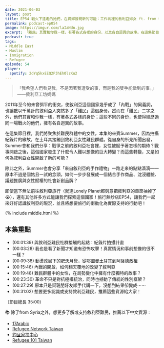 ```yaml
---
date: 2021-06-03
layout: post
title: EP54 戰火下遠走的她們，在異鄉發現新的可能：工作坊裡的敘利亞婦女 ft. from Syria 來自敘利亞的手作禮物 創辦人 Summer
permalink: podcast-ep054
image: https://imgur.com/laIaNdn.jpg
excerpt: 「難民」其實和你我一樣，有著各式各樣的身份，以及各自迥異的故事。在這集節目裡，我們將聚焦於難民群體中的女性，來賓Summer將以自身經驗出發，分享2011年以來敘利亞所經歷的巨大轉變，以及這些轉變如何為敘利亞女性開啟了新的可能。這集就讓讓我們一起來好好認識敘利亞的現況，並且將想要旅行的衝動化為實際支持的行動吧！
podcast: true
tags:
- Middle East
- Muslim
- Immigration
- Refugee
episode: 54
player:
  spotify: 2dYq5kxEEQ2P3hEhOlzKu2
---
```


> 「我希望人們看見我，不是因著我遭受的事，而是我的雙手能做到的事。」——敘利亞工坊媽媽

2011年至今的未曾弭平的衝突，使敘利亞這個國家幾乎成了「內戰」的同義詞，也讓數以千萬計的敘利亞人突然多了「難民」這個身份。然而在「難民」二字之外，他們其實和你我一樣，有著各式各樣的身份；這些不同的身份，也使得經歷過同一場戰火的他們，擁有各自迥異的故事。

在這集節目裡，我們將聚焦於難民群體中的女性。本集的來賓Summer，因為拍攝紀錄片的緣故，在土耳其接觸到敘利亞女性難民群體。從自身的所見所聞出發，Summer會和我們分享：戰爭之前的敘利亞社會裡，女性被賦予著怎樣的期待？戰事開啟之後，這個國家發生了什麼令人難以想像的巨大轉變？而這些轉變，又是如何為敘利亞女性開啟了新的可能？

除此之外，Summer也會分享「來自敘利亞的手作禮物」一路走來的點點滴滴——原本不過是個姑且一試的念頭，如何一步步發展成一個結合手作商品、沈浸體驗、議題推廣與女性賦權的社會新創品牌？

即使當下無法前往敘利亞旅行（就連Lonely Planet都刻意把敘利亞的章節抽掉了😭），還有其他許多方式能讓我們探索這個國家！旅行熱炒店EP54，讓我們一起來好好認識敘利亞的現況，並且將想要旅行的衝動化為實際支持的行動吧！

{% include middle.html %}

## 本集重點

* (00:01:39) 與敘利亞難民社群接觸的起點：紀錄片拍攝計畫
* (00:03:28) 我也是看了新聞才知道有恐怖攻擊！真實情況和事前想像的很不一樣？
* (00:09:38) 動盪政局下的肥沃月彎，從鄂圖曼土耳其到阿薩德政權
* (00:15:46) 內戰的開啟，如何翻天覆地的改變了敘利亞
* (00:19:48) 難民群體中的女性，在局勢變化中擁有什麼獨特的故事？
* (00:23:30) 革命不只是對抗極權統治，同時也撼動了傳統的性別框架？
* (00:27:29) 原本只是幫親朋好友順手代購一下，沒想到結果卻變成⋯⋯
* (00:31:02) 想要更多認識或支持敘利亞難民，推薦這些資源給大家！

（節目總長 35:00）

📚 除了from Syria之外，想更多了解或支持敘利亞難民，推薦以下中文資源：

* [17Arabic](https://www.17arabic.net)
* [Refugee Network Taiwan](https://refugeenetworktw.wordpress.com)
* [約旦家扶中心](https://international.ccf.org.tw)
* [Refugee 101 Taiwan](https://instagram.com/refugee_101_taiwan)

